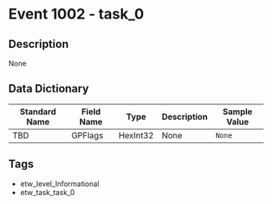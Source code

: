 # Event 1002 - task_0

## Description
None

## Data Dictionary
|Standard Name|Field Name|Type|Description|Sample Value|
|---|---|---|---|---|
|TBD|GPFlags|HexInt32|None|`None`|

## Tags
* etw_level_Informational
* etw_task_task_0
